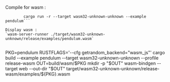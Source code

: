 Compile for wasm :
```RUSTFLAGS='--cfg getrandom_backend="wasm_js"' \
        cargo run -r --target wasm32-unknown-unknown --example pendulum```

Display wasm :
`wasm-server-runner ./target/wasm32-unknown-unknown/release/examples/pendulum.wasm`


```
PKG=pendulum
RUSTFLAGS='--cfg getrandom_backend="wasm_js"' cargo build --example pendulum --target wasm32-unknown-unknown --profile release-wasm
OUT=build/wasm/$PKG
mkdir -p "$OUT"
wasm-bindgen --target web --out-dir "$OUT" target/wasm32-unknown-unknown/release-wasm/examples/${PKG}.wasm
```
